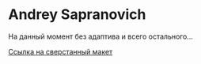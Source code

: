 # Andrey Sapranovich
На данный момент без адаптива и всего остального...

[Ссылка на сверстанный макет](https://sapranovich.github.io/layout/)

